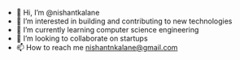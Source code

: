 - 👋 Hi, I’m @nishantkalane
- 👀 I’m interested in building and contributing to new technologies 
- 🌱 I’m currently learning computer science engineering 
- 💞️ I’m looking to collaborate on startups 
- 📫 How to reach me nishantnkalane@gmail.com 

<!---
nishantkalane/nishantkalane is a ✨ special ✨ repository because its `README.md` (this file) appears on your GitHub profile.
You can click the Preview link to take a look at your changes.
--->
